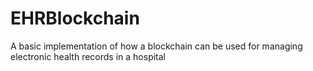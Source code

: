 # EHRBlockchain
A basic implementation of how a blockchain can be used for managing electronic health records in a hospital
